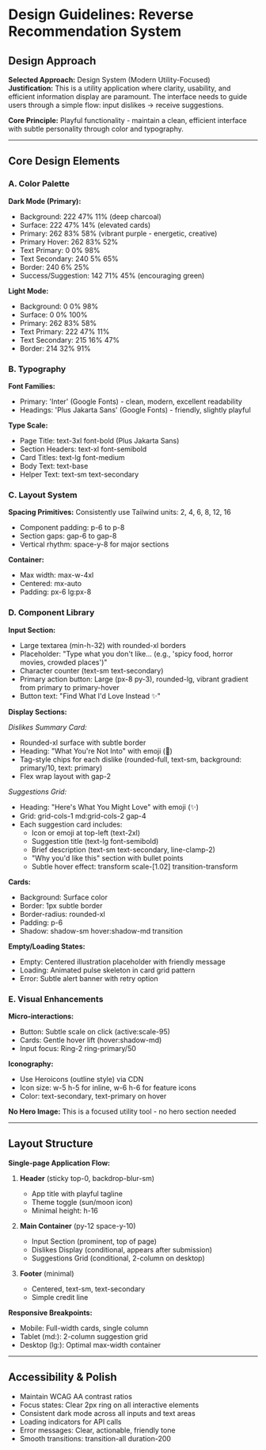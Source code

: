 # Design Guidelines: Reverse Recommendation System

## Design Approach
**Selected Approach:** Design System (Modern Utility-Focused)  
**Justification:** This is a utility application where clarity, usability, and efficient information display are paramount. The interface needs to guide users through a simple flow: input dislikes → receive suggestions.

**Core Principle:** Playful functionality - maintain a clean, efficient interface with subtle personality through color and typography.

---

## Core Design Elements

### A. Color Palette

**Dark Mode (Primary):**
- Background: 222 47% 11% (deep charcoal)
- Surface: 222 47% 14% (elevated cards)
- Primary: 262 83% 58% (vibrant purple - energetic, creative)
- Primary Hover: 262 83% 52%
- Text Primary: 0 0% 98%
- Text Secondary: 240 5% 65%
- Border: 240 6% 25%
- Success/Suggestion: 142 71% 45% (encouraging green)

**Light Mode:**
- Background: 0 0% 98%
- Surface: 0 0% 100%
- Primary: 262 83% 58%
- Text Primary: 222 47% 11%
- Text Secondary: 215 16% 47%
- Border: 214 32% 91%

### B. Typography

**Font Families:**
- Primary: 'Inter' (Google Fonts) - clean, modern, excellent readability
- Headings: 'Plus Jakarta Sans' (Google Fonts) - friendly, slightly playful

**Type Scale:**
- Page Title: text-3xl font-bold (Plus Jakarta Sans)
- Section Headers: text-xl font-semibold
- Card Titles: text-lg font-medium
- Body Text: text-base
- Helper Text: text-sm text-secondary

### C. Layout System

**Spacing Primitives:** Consistently use Tailwind units: 2, 4, 6, 8, 12, 16  
- Component padding: p-6 to p-8
- Section gaps: gap-6 to gap-8
- Vertical rhythm: space-y-8 for major sections

**Container:**
- Max width: max-w-4xl
- Centered: mx-auto
- Padding: px-6 lg:px-8

### D. Component Library

**Input Section:**
- Large textarea (min-h-32) with rounded-xl borders
- Placeholder: "Type what you don't like... (e.g., 'spicy food, horror movies, crowded places')"
- Character counter (text-sm text-secondary)
- Primary action button: Large (px-8 py-3), rounded-lg, vibrant gradient from primary to primary-hover
- Button text: "Find What I'd Love Instead ✨"

**Display Sections:**

*Dislikes Summary Card:*
- Rounded-xl surface with subtle border
- Heading: "What You're Not Into" with emoji (🚫)
- Tag-style chips for each dislike (rounded-full, text-sm, background: primary/10, text: primary)
- Flex wrap layout with gap-2

*Suggestions Grid:*
- Heading: "Here's What You Might Love" with emoji (✨)
- Grid: grid-cols-1 md:grid-cols-2 gap-4
- Each suggestion card includes:
  - Icon or emoji at top-left (text-2xl)
  - Suggestion title (text-lg font-semibold)
  - Brief description (text-sm text-secondary, line-clamp-2)
  - "Why you'd like this" section with bullet points
  - Subtle hover effect: transform scale-[1.02] transition-transform

**Cards:**
- Background: Surface color
- Border: 1px subtle border
- Border-radius: rounded-xl
- Padding: p-6
- Shadow: shadow-sm hover:shadow-md transition

**Empty/Loading States:**
- Empty: Centered illustration placeholder with friendly message
- Loading: Animated pulse skeleton in card grid pattern
- Error: Subtle alert banner with retry option

### E. Visual Enhancements

**Micro-interactions:**
- Button: Subtle scale on click (active:scale-95)
- Cards: Gentle hover lift (hover:shadow-md)
- Input focus: Ring-2 ring-primary/50

**Iconography:**
- Use Heroicons (outline style) via CDN
- Icon size: w-5 h-5 for inline, w-6 h-6 for feature icons
- Color: text-secondary, text-primary on hover

**No Hero Image:** This is a focused utility tool - no hero section needed

---

## Layout Structure

**Single-page Application Flow:**

1. **Header** (sticky top-0, backdrop-blur-sm)
   - App title with playful tagline
   - Theme toggle (sun/moon icon)
   - Minimal height: h-16

2. **Main Container** (py-12 space-y-10)
   - Input Section (prominent, top of page)
   - Dislikes Display (conditional, appears after submission)
   - Suggestions Grid (conditional, 2-column on desktop)

3. **Footer** (minimal)
   - Centered, text-sm, text-secondary
   - Simple credit line

**Responsive Breakpoints:**
- Mobile: Full-width cards, single column
- Tablet (md:): 2-column suggestion grid
- Desktop (lg:): Optimal max-width container

---

## Accessibility & Polish

- Maintain WCAG AA contrast ratios
- Focus states: Clear 2px ring on all interactive elements
- Consistent dark mode across all inputs and text areas
- Loading indicators for API calls
- Error messages: Clear, actionable, friendly tone
- Smooth transitions: transition-all duration-200